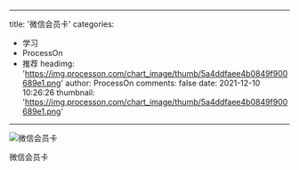 
---
title: '微信会员卡'
categories: 
 - 学习
 - ProcessOn
 - 推荐
headimg: 'https://img.processon.com/chart_image/thumb/5a4ddfaee4b0849f900689e1.png'
author: ProcessOn
comments: false
date: 2021-12-10 10:26:26
thumbnail: 'https://img.processon.com/chart_image/thumb/5a4ddfaee4b0849f900689e1.png'
---

<div>   
<img class="thumb" alt="微信会员卡" src="https://img.processon.com/chart_image/thumb/5a4ddfaee4b0849f900689e1.png" referrerpolicy="no-referrer">
<p>微信会员卡</p>  
</div>
            